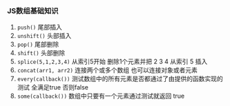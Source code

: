 ### JS数组基础知识

1. `push()` 尾部插入
2. `unshift()` 头部插入
3. `pop()` 尾部删除
4. `shift()` 头部删除
5. `splice(5,1,2,3,4)` 从索引5开始 删除1个元素并把 2 3 4 从索引 5 插入
6. `concat(arr1, arr2)` 连接两个或多个数组 也可以连接对象或者元素
7. `every(callback())` 测试数组中的所有元素是否都通过了由提供的函数实现的测试 全满足true 否则false
8. `some(callback())` 数组中只要有一个元素通过测试就返回 true

